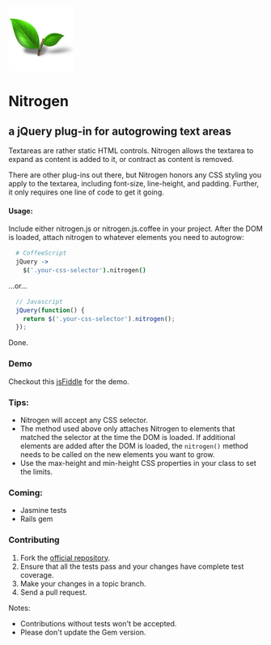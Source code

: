 ![](https://raw.githubusercontent.com/IamNaN/jquery-nitrogen-autogrow/master/docs/images/leaf-icon.png) 
# Nitrogen
## a jQuery plug-in for autogrowing text areas

Textareas are rather static HTML controls. Nitrogen allows the textarea to expand as content is added to it, or contract as content is removed.

There are other plug-ins out there, but Nitrogen honors any CSS styling you apply to the textarea, including font-size, line-height, and padding. Further, it only requires one line of code to get it going.

#### Usage:
Include either nitrogen.js or nitrogen.js.coffee in your project. After the DOM is loaded, attach nitrogen to whatever elements you need to autogrow:

```coffee
  # CoffeeScript
  jQuery ->
    $('.your-css-selector').nitrogen()
```
...or...
```javascript
  // Javascript
  jQuery(function() {
    return $('.your-css-selector').nitrogen();
  });
```

Done.

### Demo
Checkout this [jsFiddle](http://jsfiddle.net/dgerton/RjLJH/) for the demo.

### Tips:
* Nitrogen will accept any CSS selector.
* The method used above only attaches Nitrogen to elements that matched the selector at the time the DOM is loaded. If additional elements are added after the DOM is loaded, the `nitrogen()` method needs to be called on the new elements you want to grow.
* Use the max-height and min-height CSS properties in your class to set the limits.

### Coming:
* Jasmine tests
* Rails gem

### Contributing
1. Fork the [official repository](https://github.com/IamNaN/jquery-nitrogen-autogrow/tree/master).
1. Ensure that all the tests pass and your changes have complete test coverage.
1. Make your changes in a topic branch.
1. Send a pull request.

Notes:
* Contributions without tests won't be accepted.
* Please don't update the Gem version.
